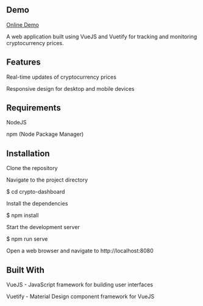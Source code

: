 ## Demo
<p>
    <a href="https://voidrlm.github.io/Crypto-Dashboard-VueJS/#/dashboard" target="_blank">Online Demo</a>
</p>

A web application built using VueJS and Vuetify for tracking and monitoring cryptocurrency prices.

## Features

Real-time updates of cryptocurrency prices

Responsive design for desktop and mobile devices

## Requirements

NodeJS

npm (Node Package Manager)

## Installation

Clone the repository

Navigate to the project directory

$ cd crypto-dashboard

Install the dependencies

$ npm install

Start the development server

$ npm run serve

Open a web browser and navigate to http://localhost:8080


## Built With

VueJS - JavaScript framework for building user interfaces

Vuetify - Material Design component framework for VueJS
